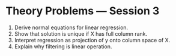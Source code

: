 # Theory Problems — Session 3

1. Derive normal equations for linear regression.
2. Show that solution is unique if X has full column rank.
3. Interpret regression as projection of y onto column space of X.
4. Explain why filtering is linear operation.
